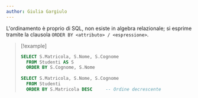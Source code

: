 ```yaml
---
author: Giulia Gargiulo
---
```


L'ordinamento è proprio di SQL, non esiste in algebra relazionale; si esprime tramite la clausola `ORDER BY <attributo> / <espressione>`.

>[!example]
>```SQL
>SELECT S.Matricola, S.Nome, S.Cognome
>	FROM Studenti AS S
>	ORDER BY S.Cognome, S.Nome
>	
>SELECT S.Matricola, S.Nome, S.Cognome
>	FROM Studenti
>	ORDER BY S.Matricola DESC     -- Ordine decrescente
>```



